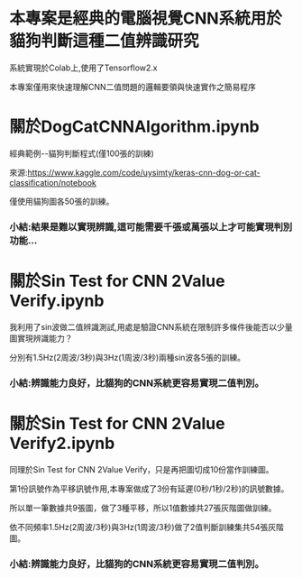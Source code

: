 # 本專案是經典的電腦視覺CNN系統用於貓狗判斷這種二值辨識研究

系統實現於Colab上,使用了Tensorflow2.x

本專案僅用來快速理解CNN二值問題的邏輯要領與快速實作之簡易程序

# 關於DogCatCNNAlgorithm.ipynb

經典範例--貓狗判斷程式(僅100張的訓練)

來源:https://www.kaggle.com/code/uysimty/keras-cnn-dog-or-cat-classification/notebook

僅使用貓狗圖各50張的訓練。

### **小結:結果是難以實現辨識,這可能需要千張或萬張以上才可能實現判別功能...**

# 關於Sin Test for CNN 2Value Verify.ipynb

我利用了sin波做二值辨識測試,用處是驗證CNN系統在限制許多條件後能否以少量圖實現辨識能力？

分別有1.5Hz(2周波/3秒)與3Hz(1周波/3秒)兩種sin波各5張的訓練。

### **小結:辨識能力良好，比貓狗的CNN系統更容易實現二值判別。**

# 關於Sin Test for CNN 2Value Verify2.ipynb

同理於Sin Test for CNN 2Value Verify，只是再把圖切成10份當作訓練圖。

第1份訊號作為平移訊號作用,本專案做成了3份有延遲(0秒/1秒/2秒)的訊號數據。

所以單一筆數據共9張圖，做了3種平移，所以1值數據共27張灰階圖做訓練。

依不同頻率1.5Hz(2周波/3秒)與3Hz(1周波/3秒)做了2值判斷訓練集共54張灰階圖。

### **小結:辨識能力良好，比貓狗的CNN系統更容易實現二值判別。**
